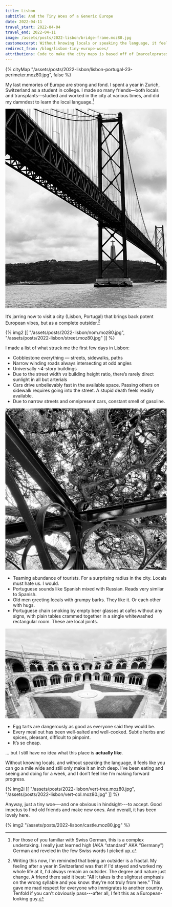 ```yaml
---
title: Lisbon
subtitle: And the Tiny Woes of a Generic Europe
date: 2022-04-11
travel_start: 2022-04-04
travel_end: 2022-04-11
image: /assets/posts/2022-lisbon/bridge-frame.moz80.jpg
customexcerpt: Without knowing locals or speaking the language, it feels like you can go a mile wide but will remain an inch deep.
redirect_from: /blog/lisbon-tiny-europe-woes/
attributions: Code to make the city maps is based off of [marceloprates/prettymaps](https://github.com/marceloprates/prettymaps/). Data for all maps &copy; OpenStreetMap contributors (ODbL).
---
```


{% cityMap "/assets/posts/2022-lisbon/lisbon-portugal-23-perimeter.moz80.jpg", false %}

My last memories of Europe are strong and fond. I spent a year in Zurich, Switzerland as a student in college. I made so many friends—both locals and transplants—studied and worked in the city at various times, and did my damndest to learn the local language.[^lang]

![](/assets/posts/2022-lisbon/bridge-frame.moz80.jpg)

[^lang]: For those of you familiar with Swiss German, this is a complex undertaking. I really just learned high (AKA “standard” AKA “Germany”) German and reveled in the few Swiss words I picked up.

It’s jarring now to visit a city (Lisbon, Portugal) that brings back potent European vibes, but as a complete outsider.[^outsider]

[^outsider]: Writing this now, I'm reminded that being an outsider is a fractal. My feeling after a year in Switzerland was that if I'd stayed and worked my whole life at it, I'd always remain an outsider. The degree and nature just change. A friend there said it best: "All it takes is the slightest emphasis on the wrong syllable and you know: they're not truly from here." This gave me mad respect for everyone who immigrates to another country. Tenfold if you can't obviously pass---after all, I felt this as a European-looking guy.

{% img2 [[
    "/assets/posts/2022-lisbon/nom.moz80.jpg",
    "/assets/posts/2022-lisbon/street.moz80.jpg"
]] %}

I made a list of what struck me the first few days in Lisbon:

- Cobblestone everything — streets, sidewalks, paths
- Narrow winding roads always intersecting at odd angles
- Universally ~4-story buildings
- Due to the street width _vs_ building height ratio, there’s rarely direct sunlight in all but arterials
- Cars drive unbelievably fast in the available space. Passing others on sidewalk requires going into the street. A stupid death feels readily available.
- Due to narrow streets and omnipresent cars, constant smell of gasoline.

![](/assets/posts/2022-lisbon/tree-house.moz80.jpg)

- Teaming abundance of tourists. For a surprising radius in the city. Locals must hate us. I would.
- Portuguese sounds like Spanish mixed with Russian. Reads very similar to Spanish.
- Old men greeting locals with grumpy barks. They like it. Or each other with hugs.
- Portuguese chain smoking by empty beer glasses at cafes without any signs, with plain tables crammed together in a single whitewashed rectangular room. These are local joints.

![](/assets/posts/2022-lisbon/courtyard.moz80.jpg)

- Egg tarts are dangerously as good as everyone said they would be.
- Every meal out has been well-salted and well-cooked. Subtle herbs and spices, pleasant, difficult to pinpoint.
- It’s so cheap.

… but I still have no idea what this place is **actually like**.

Without knowing locals, and without speaking the language, it feels like you can go a mile wide and still only make it an inch deep. I’ve been eating and seeing and doing for a week, and I don’t feel like I’m making forward progress.

{% img2i [[
    "/assets/posts/2022-lisbon/vert-tree.moz80.jpg",
    "/assets/posts/2022-lisbon/vert-col.moz80.jpg"
]] %}

Anyway, just a tiny woe---and one obvious in hindsight---to accept. Good impetus to find old friends and make new ones. And overall, it has been lovely here.

{% img2 "/assets/posts/2022-lisbon/castle.moz80.jpg" %}
